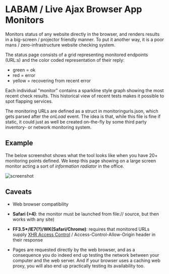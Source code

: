 LABAM / Live Ajax Browser App Monitors
======================================

Monitors status of any website directly in the browser, and renders results in a big-screen / projector friendly manner. To put it another way, it is a poor mans / zero-infrastructure website checking system.

The status page consists of a grid representing monitored endpoints (URL:s) and the color coded representation of their reply: 

* green = ok
* red = error
* yellow = recovering from recent error

Each individual "monitor" contains a sparkline style graph showing the most recent check results. This historical view of recent tests makes it possible to spot flapping services.

The monitoring URLs are defined as a struct in monitoringurls.json, which gets parsed after the *onLoad* event. The idea is that, while this file is fine if static, it could just as well be created on-the-fly by some third party inventory- or network monitoring system.

Example
-------

The below screenshot shows what the tool looks like when you have 20+ monitoring points defined. We keep this page showing on a large screen monitor acting a sort of *information radiator* in the office.

![screenshot](https://raw.github.com/cbrunnkvist/LABAM/docs/sample-screenshot.png)

Caveats
-------

* Web browser compatibility
 * __Safari (>4)__: the monitor must be launched from file:// source, but then works with any site)
 * __FF3.5*/IE7(?)/WK(Safari/Chrome)__: requires that monitored URLs supply [XHR Access Control][1] / Access-Control-Allow-Origin header in their response

* Pages are requested directly by the web browser, and as a consequence you do indeed end up testing the network between your computer and the web server. And if your browser uses a caching web proxy, you will also end up practically testing its availability too.


[1]: https://developer.mozilla.org/en/HTTP_access_control
